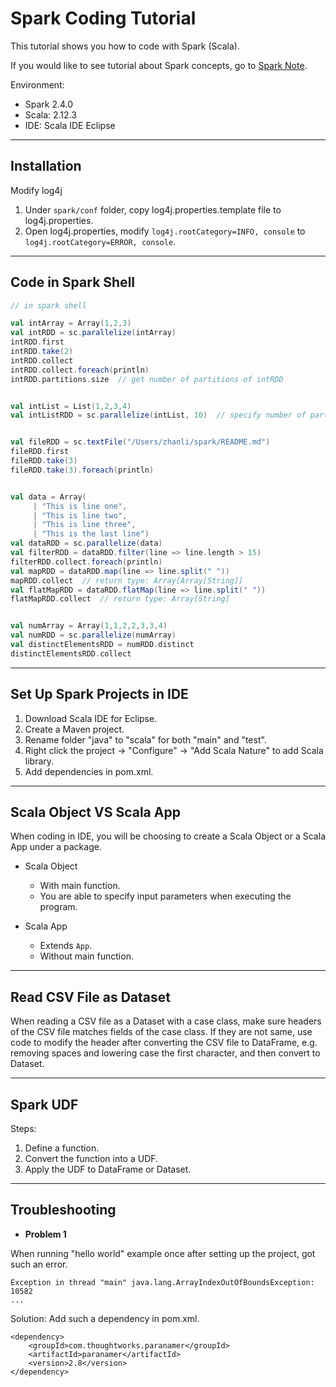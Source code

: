 # Spark Coding Tutorial

This tutorial shows you how to code with Spark (Scala).

If you would like to see tutorial about Spark concepts, go to [Spark Note](https://github.com/lizhanmit/learning-notes/blob/master/spark-note/spark-note.md).

Environment:

- Spark 2.4.0
- Scala: 2.12.3
- IDE: Scala IDE Eclipse

---

## Installation

Modify log4j

1. Under `spark/conf` folder, copy log4j.properties.template file to log4j.properties.
2. Open log4j.properties, modify `log4j.rootCategory=INFO, console` to `log4j.rootCategory=ERROR, console`.

---

## Code in Spark Shell

```scala
// in spark shell

val intArray = Array(1,2,3)
val intRDD = sc.parallelize(intArray)
intRDD.first
intRDD.take(2)
intRDD.collect
intRDD.collect.foreach(println)
intRDD.partitions.size  // get number of partitions of intRDD


val intList = List(1,2,3,4)
val intListRDD = sc.parallelize(intList, 10)  // specify number of partitions as 10 instead of the default


val fileRDD = sc.textFile("/Users/zhanli/spark/README.md")
fileRDD.first
fileRDD.take(3)
fileRDD.take(3).foreach(println)


val data = Array(
     | "This is line one",
     | "This is line two",
     | "This is line three",
     | "This is the last line")
val dataRDD = sc.parallelize(data)
val filterRDD = dataRDD.filter(line => line.length > 15)
filterRDD.collect.foreach(println)
val mapRDD = dataRDD.map(line => line.split(" "))
mapRDD.collect  // return type: Array[Array[String]]
val flatMapRDD = dataRDD.flatMap(line => line.split(" "))
flatMapRDD.collect  // return type: Array[String]


val numArray = Array(1,1,2,2,3,3,4)
val numRDD = sc.parallelize(numArray)
val distinctElementsRDD = numRDD.distinct
distinctElementsRDD.collect
```

---

## Set Up Spark Projects in IDE

1. Download Scala IDE for Eclipse.
2. Create a Maven project.
3. Rename folder "java" to "scala" for both "main" and "test".
4. Right click the project -> "Configure" -> "Add Scala Nature" to add Scala library.
5. Add dependencies in pom.xml.

---

## Scala Object VS Scala App

When coding in IDE, you will be choosing to create a Scala Object or a Scala App under a package.

- Scala Object
  - With main function.
  - You are able to specify input parameters when executing the program.

- Scala App
  - Extends `App`.
  - Without main function.

---

## Read CSV File as Dataset

When reading a CSV file as a Dataset with a case class, make sure headers of the CSV file matches fields of the case class. If they are not same, use code to modify the header after converting the CSV file to DataFrame, e.g. removing spaces and lowering case the first character, and then convert to Dataset.   

---

## Spark UDF

Steps:

1. Define a function.
2. Convert the function into a UDF.
3. Apply the UDF to DataFrame or Dataset.

---

## Troubleshooting

- **Problem 1**

When running "hello world" example once after setting up the project, got such an error.

```
Exception in thread "main" java.lang.ArrayIndexOutOfBoundsException: 10582
...
```

Solution: Add such a dependency in pom.xml.

```
<dependency>
	<groupId>com.thoughtworks.paranamer</groupId>
	<artifactId>paranamer</artifactId>
	<version>2.8</version>
</dependency>
```
